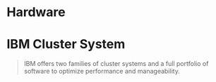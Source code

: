 # Hardware

# IBM Cluster System

> IBM offers two families of cluster systems and a full portfolio of software to optimize performance and manageability. [](http://www-03.ibm.com/systems/clusters/hardware.html)